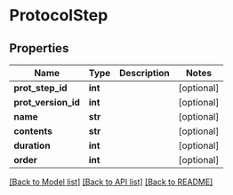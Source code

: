 # ProtocolStep

## Properties
Name | Type | Description | Notes
------------ | ------------- | ------------- | -------------
**prot_step_id** | **int** |  | [optional] 
**prot_version_id** | **int** |  | [optional] 
**name** | **str** |  | [optional] 
**contents** | **str** |  | [optional] 
**duration** | **int** |  | [optional] 
**order** | **int** |  | [optional] 

[[Back to Model list]](../README.md#documentation-for-models) [[Back to API list]](../README.md#documentation-for-api-endpoints) [[Back to README]](../README.md)


